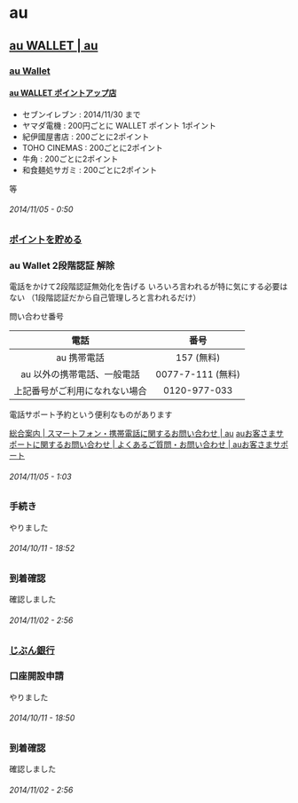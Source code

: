 # au

## <a href="http://www.au.kddi.com/au-id/au-wallet/">au WALLET | au</a>

### [au Wallet](http://www.au.kddi.com/au-id/au-wallet/)

#### <a href="http://point.auone.jp/pointup/">au WALLET ポイントアップ店</a>

- セブンイレブン : 2014/11/30 まで
- ヤマダ電機    : 200円ごとに WALLET ポイント 1ポイント
- 紀伊國屋書店   : 200ごとに2ポイント
- TOHO CINEMAS : 200ごとに2ポイント
- 牛角         : 200ごとに2ポイント
- 和食麺処サガミ : 200ごとに2ポイント

等

###### *2014/11/05 - 0:50*

### <a href="http://point.auone.jp/howtocharge/?aspref=pp212">ポイントを貯める</a>

### au Wallet 2段階認証 解除

電話をかけて2段階認証無効化を告げる
いろいろ言われるが特に気にする必要はない
（1段階認証だから自己管理しろと言われるだけ）

問い合わせ番号

|電話|番号|
|:-:|:-:|
|au 携帯電話|157 (無料)|
|au 以外の携帯電話、一般電話|0077-7-111 (無料)|
|上記番号がご利用になれない場合|0120-977-033|

電話サポート予約という便利なものがあります

<a href="http://www.au.kddi.com/support/inquiry/mobile/general/#info-tel">総合案内 | スマートフォン・携帯電話に関するお問い合わせ | au</a>
<a href="http://cs.kddi.com/support/otoiawase/cs/#tellBox">auお客さまサポートに関するお問い合わせ | よくあるご質問・お問い合わせ | auお客さまサポート</a>

###### *2014/11/05 - 1:03*


### 手続き

やりました

###### *2014/10/11 - 18:52*

### 到着確認

確認しました

###### *2014/11/02 - 2:56*

### [じぶん銀行](http://www.jibunbank.co.jp/account/)

### 口座開設申請

やりました

###### *2014/10/11 - 18:50*

### 到着確認

確認しました

###### *2014/11/02 - 2:56*
